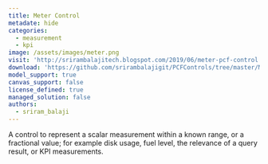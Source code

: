 ```yaml
---
title: Meter Control
metadate: hide
categories:
  - measurement
  - kpi
image: /assets/images/meter.png
visit: 'http://srirambalajitech.blogspot.com/2019/06/meter-pcf-control.html'
download: 'https://github.com/srirambalajigit/PCFControls/tree/master/Meter'
model_support: true
canvas_support: false
license_defined: true
managed_solution: false
authors:
  - sriram_balaji
---
```


A control to represent a scalar measurement within a known range, or a fractional value; for example disk usage, fuel level, the relevance of a query result, or KPI measurements.
